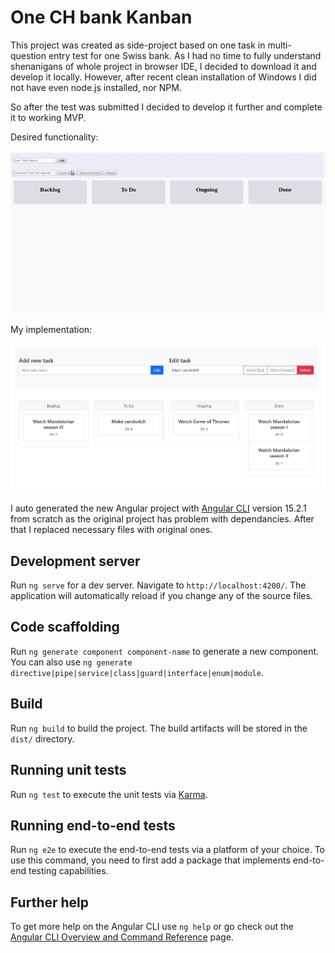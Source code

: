 # One CH bank Kanban

This project was created as side-project based on one task in multi-question entry test for one Swiss bank. As I had no time to fully understand shenanigans of whole project in browser IDE, I decided to download it and develop it locally. However, after recent clean installation of Windows I did not have even node.js installed, nor NPM.

So after the test was submitted I decided to develop it further and complete it to working MVP.

Desired functionality:

![alt text](https://github.com/codekopf/one-ch-bank-kanban/blob/main/KanbanBoard.gif?raw=true)

My implementation:

![alt text](https://github.com/codekopf/one-ch-bank-kanban/blob/main/KanbanBoard-codekopf.png?raw=true)

I auto generated the new Angular project with [Angular CLI](https://github.com/angular/angular-cli) version 15.2.1 from scratch as the original project has problem with dependancies. After that I replaced necessary files with original ones. 

## Development server

Run `ng serve` for a dev server. Navigate to `http://localhost:4200/`. The application will automatically reload if you change any of the source files.

## Code scaffolding

Run `ng generate component component-name` to generate a new component. You can also use `ng generate directive|pipe|service|class|guard|interface|enum|module`.

## Build

Run `ng build` to build the project. The build artifacts will be stored in the `dist/` directory.

## Running unit tests

Run `ng test` to execute the unit tests via [Karma](https://karma-runner.github.io).

## Running end-to-end tests

Run `ng e2e` to execute the end-to-end tests via a platform of your choice. To use this command, you need to first add a package that implements end-to-end testing capabilities.

## Further help

To get more help on the Angular CLI use `ng help` or go check out the [Angular CLI Overview and Command Reference](https://angular.io/cli) page.
